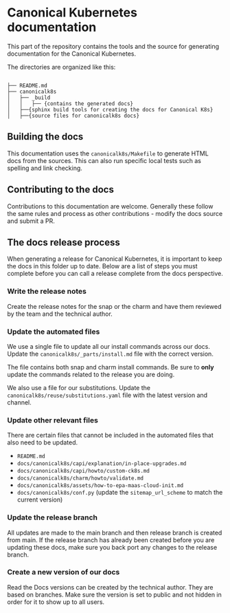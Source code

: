 # Canonical Kubernetes documentation

This part of the repository contains the tools and the source for generating
documentation for the Canonical Kubernetes.

The directories are organized like this:

```

├── README.md
├── canonicalk8s
│   ├── _build
│   │   ├── {contains the generated docs}
│   ├──{sphinx build tools for creating the docs for Canonical K8s}
│   ├──{source files for canonicalk8s docs}
```

## Building the docs

This documentation uses the `canonicalk8s/Makefile` to generate HTML docs from
the sources. This can also run specific local tests such as spelling and
link checking.

## Contributing to the docs

Contributions to this documentation are welcome. Generally these follow the
same rules and process as other contributions - modify the docs source and
submit a PR.

## The docs release process

When generating a release for Canonical Kubernetes, it is important to keep the
docs in this folder up to date. Below are a list of steps you must complete
before you can call a release complete from the docs perspective.

### Write the release notes

Create the release notes for the snap or the charm and have them reviewed by the
team and the technical author.

### Update the automated files

We use a single file to update all our install commands across our docs. Update
the `canonicalk8s/_parts/install.md` file with the correct version.

The file contains both snap and charm install commands. Be sure to **only**
update the commands related to the release you are doing.

We also use a file for our substitutions. Update the
`canonicalk8s/reuse/substitutions.yaml` file with the latest version and
channel.

### Update other relevant files

There are certain files that cannot be included in the automated files that
also need to be updated.

- `README.md`
- `docs/canonicalk8s/capi/explanation/in-place-upgrades.md`
- `docs/canonicalk8s/capi/howto/custom-ck8s.md`
- `docs/canonicalk8s/charm/howto/validate.md`
- `docs/canonicalk8s/assets/how-to-epa-maas-cloud-init.md`
- `docs/canonicalk8s/conf.py` (update the `sitemap_url_scheme` to match the
current version)

### Update the release branch

All updates are made to the main branch and then release branch is created from
main. If the release branch has already been created before you are updating
these docs, make sure you back port any changes to the release branch.

### Create a new version of our docs

Read the Docs versions can be created by the technical author. They are
based on branches. Make sure the version is set to public and not hidden in
order for it to show up to all users.
